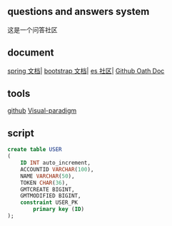 ## questions and answers system
这是一个问答社区
## document
[spring 文档](https://spring.io/guides)|
[bootstrap 文档](https://www.bootcss.com/)|
[es 社区](https://elasticsearch.cn/)|
[Github Oath Doc](https://docs.github.com/en/free-pro-team@latest/developers/apps/building-oauth-apps)
## tools
[github](https://github.com/btoob/QAsys)
[Visual-paradigm](https://www.visual-paradigm.com)
## script
```sql
create table USER
(
	ID INT auto_increment,
	ACCOUNTID VARCHAR(100),
	NAME VARCHAR(50),
	TOKEN CHAR(36),
	GMTCREATE BIGINT,
	GMTMODIFIED BIGINT,
	constraint USER_PK
		primary key (ID)
);


```